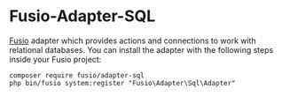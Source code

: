 Fusio-Adapter-SQL
=====

[Fusio] adapter which provides actions and connections to work with relational 
databases. You can install the adapter with the following steps inside your 
Fusio project:

    composer require fusio/adapter-sql
    php bin/fusio system:register "Fusio\Adapter\Sql\Adapter"

[Fusio]: https://www.fusio-project.org/
